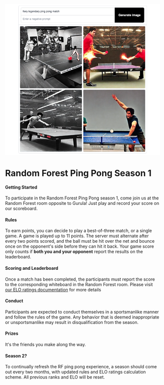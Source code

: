 <p align="center">
  <img src="/assets/ping_pong.png" />
</p>

# Random Forest Ping Pong Season 1

#### Getting Started
To participate in the Random Forest Ping Pong season 1, come join us at the Random Forest room opposite to Gurula! Just play and record your score on our scoreboard.

#### Rules
To earn points, you can decide to play a best-of-three match, or a single game. A game is played up to 11 points. The server must alternate after every two points scored, and the ball must be hit over the net and bounce once on the opponent's side before they can hit it back. Your game score only counts if **both you and your opponent** report the results on the leaderboard.

#### Scoring and Leaderboard
Once a match has been completed, the participants must report the score to the corresponding whiteboard in the Random Forest room. Please visit [our ELO ratings documentation](/elo_.md) for more details

#### Conduct
Participants are expected to conduct themselves in a sportsmanlike manner and follow the rules of the game. Any behavior that is deemed inappropriate or unsportsmanlike may result in disqualification from the season.

#### Prizes
It's the friends you make along the way.

#### Season 2?
To continually refresh the RF ping pong experience, a season should come out every two months, with updated rules and ELO ratings calculation scheme. All previous ranks and ELO will be reset.
